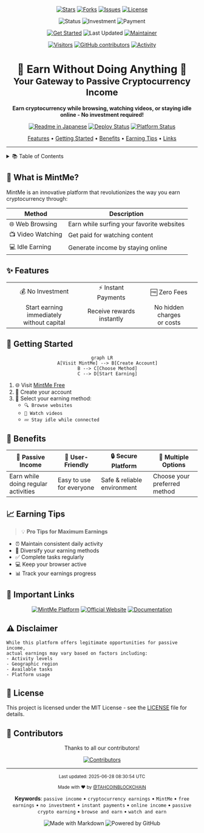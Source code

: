 <div align="center">

[![Stars](https://img.shields.io/github/stars/TAHCOINBLOCKCHAIN/Earn-Without-Doing-anything?style=for-the-badge&color=yellow)](https://github.com/TAHCOINBLOCKCHAIN/Earn-Without-Doing-anything/stargazers)
[![Forks](https://img.shields.io/github/forks/TAHCOINBLOCKCHAIN/Earn-Without-Doing-anything?style=for-the-badge&color=blue)](https://github.com/TAHCOINBLOCKCHAIN/Earn-Without-Doing-anything/network/members)
[![Issues](https://img.shields.io/github/issues/TAHCOINBLOCKCHAIN/Earn-Without-Doing-anything?style=for-the-badge&color=red)](https://github.com/TAHCOINBLOCKCHAIN/Earn-Without-Doing-anything/issues)
[![License](https://img.shields.io/github/license/TAHCOINBLOCKCHAIN/Earn-Without-Doing-anything?style=for-the-badge&color=green)](https://github.com/TAHCOINBLOCKCHAIN/Earn-Without-Doing-anything/blob/main/LICENSE)

</div>

<p align="center">
  <img src="https://img.shields.io/badge/Status-Active-brightgreen?style=for-the-badge" alt="Status"/>
  <img src="https://img.shields.io/badge/Investment-Free-blue?style=for-the-badge" alt="Investment"/>
  <img src="https://img.shields.io/badge/Payment-Instant-orange?style=for-the-badge" alt="Payment"/>
</p>

<p align="center">
  <a href="#-getting-started"><img src="https://img.shields.io/badge/Get_Started-Register_Now-brightgreen.svg" alt="Get Started"></a>
  <img src="https://img.shields.io/badge/Last_Updated-2025--06--28_08:30_UTC-blue.svg" alt="Last Updated"/>
  <a href="https://github.com/TAHCOINBLOCKCHAIN"><img src="https://img.shields.io/badge/Maintainer-@TAHCOINBLOCKCHAIN-orange.svg" alt="Maintainer"/></a>
</p>

<div align="center">
  
[![Visitors](https://api.visitorbadge.io/api/visitors?path=TAHCOINBLOCKCHAIN%2FEarn-Without-Doing-anything&label=VISITORS&countColor=%23263759)](https://visitorbadge.io/status?path=TAHCOINBLOCKCHAIN%2FEarn-Without-Doing-anything)
[![GitHub contributors](https://img.shields.io/github/contributors/TAHCOINBLOCKCHAIN/Earn-Without-Doing-anything?style=flat&color=purple)](https://github.com/TAHCOINBLOCKCHAIN/Earn-Without-Doing-anything/graphs/contributors)
[![Activity](https://img.shields.io/github/commit-activity/m/TAHCOINBLOCKCHAIN/Earn-Without-Doing-anything?style=flat&color=brightgreen)](https://github.com/TAHCOINBLOCKCHAIN/Earn-Without-Doing-anything/graphs/commit-activity)

</div>

<h1 align="center">
  🌟 Earn Without Doing Anything 🌟<br>
  <sub>Your Gateway to Passive Cryptocurrency Income</sub>
</h1>

<p align="center">
  <b>Earn cryptocurrency while browsing, watching videos, or staying idle online - No investment required!</b>
</p>

<div align="center">
  
[![Readme in Japanese](https://img.shields.io/badge/Readme-日本語-blue.svg)](./README.ja.md)
[![Deploy Status](https://img.shields.io/badge/Deploy-Passing-success.svg)](https://mintme.free.nf)
[![Platform Status](https://img.shields.io/badge/Platform-Online-success.svg)](https://mintme.free.nf)

</div>

<p align="center">
  <a href="#-features">Features</a> •
  <a href="#-getting-started">Getting Started</a> •
  <a href="#-benefits">Benefits</a> •
  <a href="#-earning-tips">Earning Tips</a> •
  <a href="#-links">Links</a>
</p>

---

<details>
<summary>📚 Table of Contents</summary>

- [🎯 What is MintMe?](#-what-is-mintme)
- [✨ Features](#-features)
- [🚀 Getting Started](#-getting-started)
- [💎 Benefits](#-benefits)
- [📈 Earning Tips](#-earning-tips)
- [🔗 Important Links](#-important-links)
- [⚠️ Disclaimer](#️-disclaimer)
- [📜 License](#-license)
- [👥 Contributors](#-contributors)

</details>

## 🎯 What is MintMe?

MintMe is an innovative platform that revolutionizes the way you earn cryptocurrency through:

| Method | Description |
|--------|------------|
| 🌐 Web Browsing | Earn while surfing your favorite websites |
| 📺 Video Watching | Get paid for watching content |
| 💻 Idle Earning | Generate income by staying online |

## ✨ Features

<table>
  <tr>
    <td align="center">💰 No Investment</td>
    <td align="center">⚡ Instant Payments</td>
    <td align="center">🆓 Zero Fees</td>
  </tr>
  <tr>
    <td align="center">Start earning immediately<br>without capital</td>
    <td align="center">Receive rewards<br>instantly</td>
    <td align="center">No hidden charges<br>or costs</td>
  </tr>
</table>

## 🚀 Getting Started

<div align="center">

```mermaid
graph LR
    A[Visit MintMe] --> B[Create Account]
    B --> C[Choose Method]
    C --> D[Start Earning]
```

</div>

1. 🌐 Visit [MintMe Free](https://mintme.free.nf)
2. 📝 Create your account
3. 🎯 Select your earning method:
   - `🔍 Browse websites`
   - `🎥 Watch videos`
   - `💤 Stay idle while connected`

## 💎 Benefits

<div align="center">

| 🔄 Passive Income | 🤝 User-Friendly | 🔒 Secure Platform | 🎯 Multiple Options |
|------------------|------------------|-------------------|-------------------|
| Earn while doing regular activities | Easy to use for everyone | Safe & reliable environment | Choose your preferred method |

</div>

## 📈 Earning Tips

> 💡 **Pro Tips for Maximum Earnings**

- ⏰ Maintain consistent daily activity
- 🔄 Diversify your earning methods
- ✅ Complete tasks regularly
- 💻 Keep your browser active
- 📊 Track your earnings progress

## 🔗 Important Links

<div align="center">

[![MintMe Platform](https://img.shields.io/badge/MintMe-Platform-blue?style=for-the-badge)](https://mintme.free.nf)
[![Official Website](https://img.shields.io/badge/Official-Website-green?style=for-the-badge)](https://mintme.free.nf)
[![Documentation](https://img.shields.io/badge/Documentation-Read_More-yellow?style=for-the-badge)](https://github.com/TAHCOINBLOCKCHAIN/Earn-Without-Doing-anything/wiki)

</div>

## ⚠️ Disclaimer

```
While this platform offers legitimate opportunities for passive income, 
actual earnings may vary based on factors including:
- Activity levels
- Geographic region
- Available tasks
- Platform usage
```

## 📜 License

This project is licensed under the MIT License - see the [LICENSE](LICENSE) file for details.

## 👥 Contributors

<div align="center">
  
Thanks to all our contributors!

[![Contributors](https://contrib.rocks/image?repo=TAHCOINBLOCKCHAIN/Earn-Without-Doing-anything)](https://github.com/TAHCOINBLOCKCHAIN/Earn-Without-Doing-anything/graphs/contributors)

</div>

<div align="center">

---

<sub>Last updated: 2025-06-28 08:30:54 UTC</sub>

<sub>Made with ❤️ by [@TAHCOINBLOCKCHAIN](https://github.com/TAHCOINBLOCKCHAIN)</sub>

**Keywords**: `passive income` • `cryptocurrency earnings` • `MintMe` • `free earnings` • `no investment` • `instant payments` • `online income` • `passive crypto earning` • `browse and earn` • `watch and earn`

<div align="center">
  <img src="https://img.shields.io/badge/Made_with-Markdown-blue?style=flat-square&logo=markdown&logoColor=white" alt="Made with Markdown">
  <img src="https://img.shields.io/badge/Powered_by-GitHub-black?style=flat-square&logo=github&logoColor=white" alt="Powered by GitHub">
</div>

</div>
